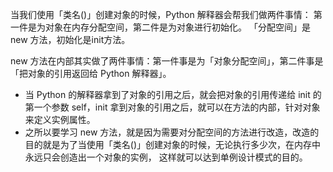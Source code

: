 当我们使用「类名()」创建对象的时候，Python 解释器会帮我们做两件事情：
第一件是为对象在内存分配空间，第二件是为对象进行初始化。
「分配空间」是 new 方法，初始化是init方法。

new 方法在内部其实做了两件事情：第一件事是为「对象分配空间」，第二件事是「把对象的引用返回给 Python 解释器」。

- 当 Python 的解释器拿到了对象的引用之后，就会把对象的引用传递给 init 的第一个参数 self，init 拿到对象的引用之后，就可以在方法的内部，针对对象来定义实例属性。
- 之所以要学习 new 方法，就是因为需要对分配空间的方法进行改造，改造的目的就是为了当使用「类名()」创建对象的时候，无论执行多少次，在内存中永远只会创造出一个对象的实例，
这样就可以达到单例设计模式的目的。

